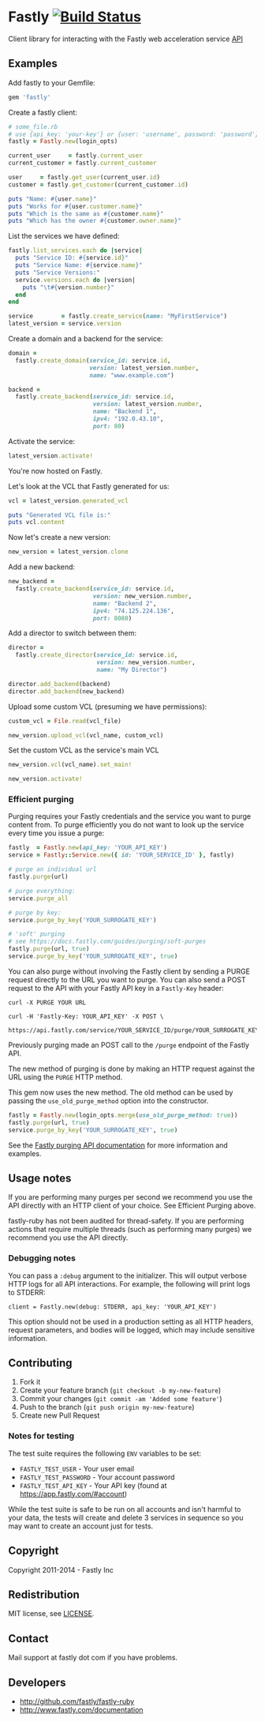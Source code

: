 # Fastly [![Build Status](https://travis-ci.org/fastly/fastly-ruby.svg?branch=master)](https://travis-ci.org/fastly/fastly-ruby)

Client library for interacting with the Fastly web acceleration service [API](http://docs.fastly.com/api)

## Examples

Add fastly to your Gemfile:
```ruby
gem 'fastly'
```

Create a fastly client:

```ruby
# some_file.rb
# use {api_key: 'your-key'} or {user: 'username', password: 'password'} as login options
fastly = Fastly.new(login_opts)

current_user     = fastly.current_user
current_customer = fastly.current_customer

user     = fastly.get_user(current_user.id)
customer = fastly.get_customer(current_customer.id)

puts "Name: #{user.name}"
puts "Works for #{user.customer.name}"
puts "Which is the same as #{customer.name}"
puts "Which has the owner #{customer.owner.name}"
```

List the services we have defined:

```ruby
fastly.list_services.each do |service|
  puts "Service ID: #{service.id}"
  puts "Service Name: #{service.name}"
  puts "Service Versions:"
  service.versions.each do |version|
    puts "\t#{version.number}"
  end
end

service        = fastly.create_service(name: "MyFirstService")
latest_version = service.version
```

Create a domain and a backend for the service:

```ruby
domain =
  fastly.create_domain(service_id: service.id,
                       version: latest_version.number,
                       name: "www.example.com")

backend =
  fastly.create_backend(service_id: service.id,
                        version: latest_version.number,
                        name: "Backend 1",
                        ipv4: "192.0.43.10",
                        port: 80)
```

Activate the service:

```ruby
latest_version.activate!
```

You're now hosted on Fastly.

Let's look at the VCL that Fastly generated for us:

```ruby
vcl = latest_version.generated_vcl

puts "Generated VCL file is:"
puts vcl.content
```

Now let's create a new version:

```ruby
new_version = latest_version.clone
```

Add a new backend:

```ruby
new_backend =
  fastly.create_backend(service_id: service.id,
                        version: new_version.number,
                        name: "Backend 2",
                        ipv4: "74.125.224.136",
                        port: 8080)
```

Add a director to switch between them:

```ruby
director =
  fastly.create_director(service_id: service.id,
                         version: new_version.number,
                         name: "My Director")

director.add_backend(backend)
director.add_backend(new_backend)
```

Upload some custom VCL (presuming we have permissions):

```ruby
custom_vcl = File.read(vcl_file)

new_version.upload_vcl(vcl_name, custom_vcl)
```

Set the custom VCL as the service's main VCL

```ruby
new_version.vcl(vcl_name).set_main!

new_version.activate!
```

### Efficient purging

Purging requires your Fastly credentials and the service you want to purge
content from.  To purge efficiently you do not want to look up the service
every time you issue a purge:

```ruby
fastly  = Fastly.new(api_key: 'YOUR_API_KEY')
service = Fastly::Service.new({ id: 'YOUR_SERVICE_ID' }, fastly)

# purge an individual url
fastly.purge(url)

# purge everything:
service.purge_all

# purge by key:
service.purge_by_key('YOUR_SURROGATE_KEY')

# 'soft' purging
# see https://docs.fastly.com/guides/purging/soft-purges
fastly.purge(url, true)
service.purge_by_key('YOUR_SURROGATE_KEY', true)
```

You can also purge without involving the Fastly client by sending a PURGE request directly
to the URL you want to purge. You can also send a POST request to the API with your Fastly API key
in a `Fastly-Key` header:

```
curl -X PURGE YOUR URL

curl -H 'Fastly-Key: YOUR_API_KEY' -X POST \
  https://api.fastly.com/service/YOUR_SERVICE_ID/purge/YOUR_SURROGATE_KEY
```

Previously purging made an POST call to the `/purge` endpoint of the Fastly API.

The new method of purging is done by making an HTTP request against the URL using the `PURGE` HTTP method.

This gem now uses the new method. The old method can be used by passing the `use_old_purge_method` option into the constructor.

```ruby
fastly = Fastly.new(login_opts.merge(use_old_purge_method: true))
fastly.purge(url, true)
service.purge_by_key('YOUR_SURROGATE_KEY', true)
```

See the [Fastly purging API documentation](https://docs.fastly.com/api/purge)
for more information and examples.

## Usage notes

If you are performing many purges per second we recommend you use the API
directly with an HTTP client of your choice.  See Efficient Purging above.

fastly-ruby has not been audited for thread-safety.  If you are performing
actions that require multiple threads (such as performing many purges) we
recommend you use the API directly.

### Debugging notes

You can pass a `:debug` argument to the initializer. This will output verbose HTTP logs for all API interactions. For example, the following will print logs to STDERR:

```
client = Fastly.new(debug: STDERR, api_key: 'YOUR_API_KEY')
```

This option should not be used in a production setting as all HTTP headers, request parameters, and bodies will be logged, which may include sensitive information.

## Contributing

1. Fork it
2. Create your feature branch (`git checkout -b my-new-feature`)
3. Commit your changes (`git commit -am 'Added some feature'`)
4. Push to the branch (`git push origin my-new-feature`)
5. Create new Pull Request

### Notes for testing

The test suite requires the following `ENV` variables to be set:

* `FASTLY_TEST_USER` - Your user email
* `FASTLY_TEST_PASSWORD` - Your account password
* `FASTLY_TEST_API_KEY` - Your API key (found at https://app.fastly.com/#account)

While the test suite is safe to be run on all accounts and isn't harmful to your
data, the tests will create and delete 3 services in sequence so you may want
to create an account just for tests.

## Copyright

Copyright 2011-2014 - Fastly Inc

## Redistribution

MIT license, see [LICENSE](LICENSE).

## Contact

Mail support at fastly dot com if you have problems.

## Developers

* http://github.com/fastly/fastly-ruby
* http://www.fastly.com/documentation
